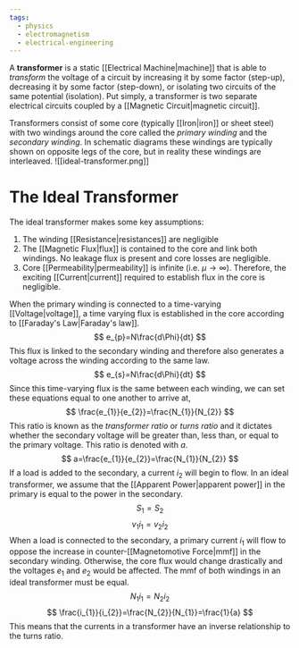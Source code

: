 ```yaml
---
tags:
  - physics
  - electromagnetism
  - electrical-engineering
---
```

A **transformer** is a static [[Electrical Machine|machine]] that is able to *transform* the voltage of a circuit by increasing it by some factor (step-up), decreasing it by some factor (step-down), or isolating two circuits of the same potential (isolation). Put simply, a transformer is two separate electrical circuits coupled by a [[Magnetic Circuit|magnetic circuit]].

Transformers consist of some core (typically [[Iron|iron]] or sheet steel) with two windings around the core called the *primary winding* and the *secondary winding*. In schematic diagrams these windings are typically shown on opposite legs of the core, but in reality these windings are interleaved. 
![[ideal-transformer.png]]
# The Ideal Transformer
The ideal transformer makes some key assumptions:
1. The winding [[Resistance|resistances]] are negligible
2. The [[Magnetic Flux|flux]] is contained to the core and link both windings. No leakage flux is present and core losses are negligible.
3. Core [[Permeability|permeability]] is infinite (i.e. $\mu\to \infty$). Therefore, the exciting [[Current|current]] required to establish flux in the core is negligible.

When the primary winding is connected to a time-varying [[Voltage|voltage]], a time varying flux is established in the core according to [[Faraday's Law|Faraday's law]].
$$
e_{p}=N\frac{d\Phi}{dt}
$$
This flux is linked to the secondary winding and therefore also generates a voltage across the winding according to the same law.
$$
e_{s}=N\frac{d\Phi}{dt}
$$
Since this time-varying flux is the same between each winding, we can set these equations equal to one another to arrive at,
$$
\frac{e_{1}}{e_{2}}=\frac{N_{1}}{N_{2}}
$$
This ratio is known as the *transformer ratio* or *turns ratio* and it dictates whether the secondary voltage will be greater than, less than, or equal to the primary voltage. This ratio is denoted with $a$.
$$
a=\frac{e_{1}}{e_{2}}=\frac{N_{1}}{N_{2}}
$$
If a load is added to the secondary, a current $i_{2}$ will begin to flow. In an ideal transformer, we assume that the [[Apparent Power|apparent power]] in the primary is equal to the power in the secondary. 
$$
S_{1}=S_{2}
$$
$$
v_{1}i_{1}=v_{2}i_{2}
$$
When a load is connected to the secondary, a primary current $i_{1}$ will flow to oppose the increase in counter-[[Magnetomotive Force|mmf]] in the secondary winding. Otherwise, the core flux would change drastically and the voltages $e_{1}$ and $e_{2}$ would be affected. The mmf of both windings in an ideal transformer must be equal.
$$
N_{1}i_{1}=N_{2}i_{2}
$$
$$
\frac{i_{1}}{i_{2}}=\frac{N_{2}}{N_{1}}=\frac{1}{a}
$$
This means that the currents in a transformer have an inverse relationship to the turns ratio.

